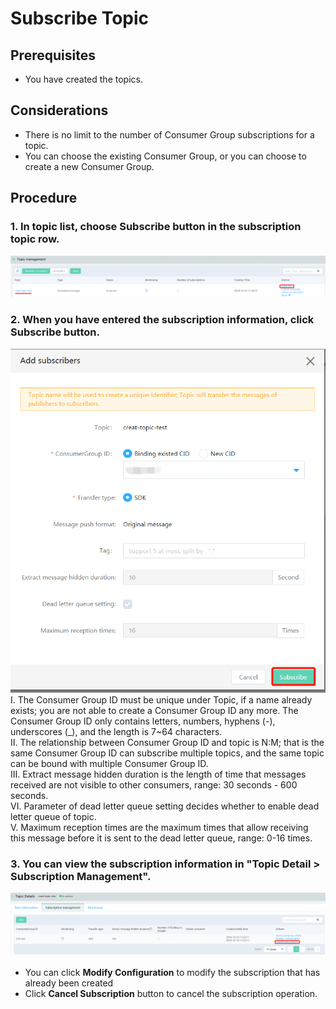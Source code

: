 # Subscribe Topic
## Prerequisites
- You have created the topics.

## Considerations
- There is no limit to the number of Consumer Group subscriptions for a topic.
- You can choose the existing Consumer Group, or you can choose to create a new Consumer Group.


## Procedure
### 1. In topic list, choose **Subscribe** button in the subscription topic row.

![订阅步骤1](../../../../../image/Internet-Middleware/Message-Queue/订阅-01.png)

### 2. When you have entered the subscription information, click **Subscribe** button.

![订阅步骤2](../../../../../image/Internet-Middleware/Message-Queue/订阅-02.png)  
I. The Consumer Group ID must be unique under Topic, if a name already exists; you are not able to create a Consumer Group ID any more. The Consumer Group ID only contains letters, numbers, hyphens (-), underscores (_), and the length is 7~64 characters.  
II. The relationship between Consumer Group ID and topic is N:M; that is the same Consumer Group ID can subscribe multiple topics, and the same topic can be bound with multiple Consumer Group ID.   
III. Extract message hidden duration is the length of time that messages received are not visible to other consumers, range: 30 seconds - 600 seconds.  
VI. Parameter of dead letter queue setting decides whether to enable dead letter queue of topic.  
V. Maximum reception times are the maximum times that allow receiving this message before it is sent to the dead letter queue, range: 0-16 times. 

### 3. You can view the subscription information in "Topic Detail > Subscription Management".

![订阅步骤3](../../../../../image/Internet-Middleware/Message-Queue/订阅-03.png)
- You can click **Modify Configuration** to modify the subscription that has already been created  
- Click **Cancel Subscription** button to cancel the subscription operation.

